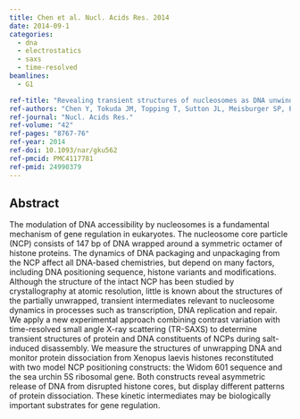 ```yaml
---
title: Chen et al. Nucl. Acids Res. 2014
date: 2014-09-1
categories:
  - dna
  - electrostatics
  - saxs
  - time-resolved
beamlines:
  - G1

ref-title: "Revealing transient structures of nucleosomes as DNA unwinds"
ref-authors: "Chen Y, Tokuda JM, Topping T, Sutton JL, Meisburger SP, Pabit SA, Gloss LM, Pollack L"
ref-journal: "Nucl. Acids Res."
ref-volume: "42"
ref-pages: "8767-76"
ref-year: 2014
ref-doi: 10.1093/nar/gku562
ref-pmcid: PMC4117781
ref-pmid: 24990379
---
```


## Abstract

The modulation of DNA accessibility by nucleosomes is a fundamental mechanism of gene regulation in eukaryotes. The nucleosome core particle (NCP) consists of 147 bp of DNA wrapped around a symmetric octamer of histone proteins. The dynamics of DNA packaging and unpackaging from the NCP affect all DNA-based chemistries, but depend on many factors, including DNA positioning sequence, histone variants and modifications. Although the structure of the intact NCP has been studied by crystallography at atomic resolution, little is known about the structures of the partially unwrapped, transient intermediates relevant to nucleosome dynamics in processes such as transcription, DNA replication and repair. We apply a new experimental approach combining contrast variation with time-resolved small angle X-ray scattering (TR-SAXS) to determine transient structures of protein and DNA constituents of NCPs during salt-induced disassembly. We measure the structures of unwrapping DNA and monitor protein dissociation from Xenopus laevis histones reconstituted with two model NCP positioning constructs: the Widom 601 sequence and the sea urchin 5S ribosomal gene. Both constructs reveal asymmetric release of DNA from disrupted histone cores, but display different patterns of protein dissociation. These kinetic intermediates may be biologically important substrates for gene regulation.
